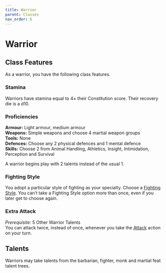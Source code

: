 ```yaml
---
title: Warrior
parent: Classes
nav_order: 6
---
```


# Warrior

## Class Features
As a warrior, you have the following class features.

### Stamina
Warriors have stamina equal to 4× their Constitution score. Their recovery die is a d10.

### Proficiencies
**Armour:** Light armour, medium armour<br>
**Weapons:** Simple weapons and choose 4 martial weapon groups<br>
**Tools:** None<br>
**Defences:** Choose any 2 physical defences and 1 mental defence<br>
**Skills:** Choose 2 from Animal Handling, Athletics, Insight, Intimidation, Perception and Survival

A warrior begins play with 2 talents instead of the usual 1.

### Fighting Style
You adopt a particular style of fighting as your specialty. Choose a [Fighting Style](https://stormchaserroleplaying.com/stormchaserRPG/CustomisationOptions/FightingStyles/). You can’t take a Fighting Style option more than once, even if you later get to choose again.

### Extra Attack
*Prerequisite:* 5 Other Warrior Talents<br>
You can attack twice, instead of once, whenever you take the [Attack](https://stormchaserroleplaying.com/stormchaserRPG/Combat/ActionsinCombat/Attack/#attack-) action on your turn.

## Talents
Warriors may take talents from the barbarian, fighter, monk and martial feat talent trees.